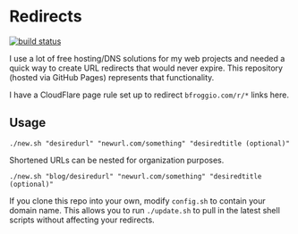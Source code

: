 # Redirects

[![build status](https://github.com/bfroggio/redirects/actions/workflows/check-links.yml/badge.svg)](https://github.com/bfroggio/redirects/actions/workflows/check-links.yml)

I use a lot of free hosting/DNS solutions for my web projects and needed a quick way to create URL redirects that would never expire. This repository (hosted via GitHub Pages) represents that functionality.

I have a CloudFlare page rule set up to redirect `bfroggio.com/r/*` links here.

## Usage

```
./new.sh "desiredurl" "newurl.com/something" "desiredtitle (optional)"
```

Shortened URLs can be nested for organization purposes.

```
./new.sh "blog/desiredurl" "newurl.com/something" "desiredtitle (optional)"
```

If you clone this repo into your own, modify `config.sh` to contain your domain name. This allows you to run `./update.sh` to pull in the latest shell scripts without affecting your redirects.
